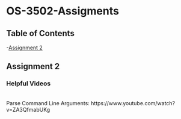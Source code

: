 # OS-3502-Assigments

## Table of Contents

-[Assignment 2](#assignment-2)<br>

## Assignment 2

### Helpful Videos
<br>
Parse Command Line Arguments: https://www.youtube.com/watch?v=ZA3QfmabUKg
